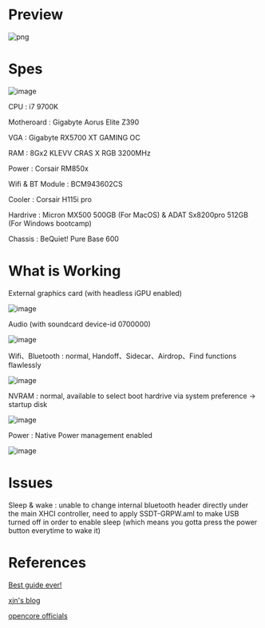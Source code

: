 # Preview #

![png](https://github.com/stanleyhi8888/Aorus-Elite-Z390-Opencore-EFI/blob/master/pics/about.png)

# Spes #

![image](https://github.com/stanleyhi8888/Aorus-Elite-Z390-Opencore-EFI/blob/master/pics/peripherals.png)

CPU : i7 9700K

Motheroard : Gigabyte Aorus Elite Z390

VGA : Gigabyte RX5700 XT GAMING OC

RAM : 8Gx2 KLEVV CRAS X RGB 3200MHz

Power : Corsair RM850x


Wifi & BT Module : BCM943602CS

Cooler : Corsair H115i pro

Hardrive : Micron MX500 500GB (For MacOS) & ADAT Sx8200pro 512GB (For Windows bootcamp)

Chassis : BeQuiet! Pure Base 600

# What is Working #

External graphics card (with headless iGPU enabled)

![image](https://github.com/stanleyhi8888/Aorus-Elite-Z390-Opencore-EFI/blob/master/pics/iGPU.png)

Audio (with soundcard device-id 0700000)

![image](https://github.com/stanleyhi8888/Aorus-Elite-Z390-Opencore-EFI/blob/master/pics/sound.png)


Wifi、Bluetooth : normal, Handoff、Sidecar、Airdrop、Find functions flawlessly

![image](https://github.com/stanleyhi8888/Aorus-Elite-Z390-Opencore-EFI/blob/master/pics/airdrop.png)

NVRAM : normal, available to select boot hardrive via system preference -> startup disk


![image](https://github.com/stanleyhi8888/Aorus-Elite-Z390-Opencore-EFI/blob/master/pics/boot.png)

Power : Native Power management enabled

![image](https://github.com/stanleyhi8888/Aorus-Elite-Z390-Opencore-EFI/blob/master/pics/power.png)

# Issues #

Sleep & wake : unable to change internal bluetooth header directly under the main XHCI controller, need to apply SSDT-GRPW.aml
to make USB turned off in order to enable sleep (which means you gotta press the power button everytime to wake it)

# References #

[Best guide ever!](https://khronokernel-2.gitbook.io/opencore-vanilla-desktop-guide/)

[xjn's blog](https://blog.xjn819.com/)

[opencore officials](https://github.com/acidanthera/OpenCorePkg)
